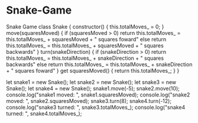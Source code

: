 # Snake-Game
Snake Game
class Snake {
constructor() {
this.totalMoves_ = 0;
}
move(squaresMoved) {
if (squaresMoved > 0) return this.totalMoves_ = this.totalMoves_ + squaresMoved + " squares foward" 
else return this.totalMoves_ = this.totalMoves_ + squaresMoved + " squares backwards"
}
turn(snakeDirection) {
if (snakeDirection > 0) return this.totalMoves_ = this.totalMoves_ + snakeDirection + " squares backwards"
else return this.totalMoves_ = this.totalMoves_ + snakeDirection + " squares foward"
}
get squaresMoved() {
return this.totalMoves_;
}
}

let snake1 = new Snake();
let snake2 = new Snake();
let snake3 = new Snake();
let snake4 = new Snake();
snake1.move(-5);
snake2.move(10);
console.log("snake1 moved: ", snake1.squaresMoved);
console.log("snake2 moved: ", snake2.squaresMoved);
snake3.turn(8);
snake4.turn(-12);
console.log("snake3 turned: ", snake3.totalMoves_);
console.log("snake4 turned: ", snake4.totalMoves_);
